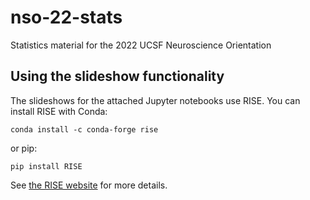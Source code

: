 # nso-22-stats
Statistics material for the 2022 UCSF Neuroscience Orientation

## Using the slideshow functionality
The slideshows for the attached Jupyter notebooks use RISE. You can install RISE with Conda:

```
conda install -c conda-forge rise
```

or pip:

```
pip install RISE
```

See [the RISE website](https://rise.readthedocs.io/en/stable/index.html) for more details.
